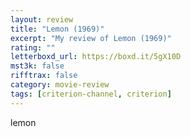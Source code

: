 ```yaml
---
layout: review
title: "Lemon (1969)"
excerpt: "My review of Lemon (1969)"
rating: ""
letterboxd_url: https://boxd.it/5gX10D
mst3k: false
rifftrax: false
category: movie-review
tags: [criterion-channel, criterion]
---
```


lemon
